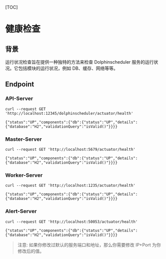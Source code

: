 [TOC]

# 健康检查

## 背景

运行状况检查旨在提供一种独特的方法来检查 Dolphinscheduler 服务的运行状况。它包括模块的运行状况，例如 DB、缓存、网络等等。

## Endpoint

### API-Server

```shell
curl --request GET 'http://localhost:12345/dolphinscheduler/actuator/health'

{"status":"UP","components":{"db":{"status":"UP","details":{"database":"H2","validationQuery":"isValid()"}}}}
```

### Master-Server

```shell
curl --request GET 'http://localhost:5679/actuator/health'

{"status":"UP","components":{"db":{"status":"UP","details":{"database":"H2","validationQuery":"isValid()"}}}}
```

### Worker-Server

```shell
curl --request GET 'http://localhost:1235/actuator/health'

{"status":"UP","components":{"db":{"status":"UP","details":{"database":"H2","validationQuery":"isValid()"}}}}
```

### Alert-Server

```shell
curl --request GET 'http://localhost:50053/actuator/health'

{"status":"UP","components":{"db":{"status":"UP","details":{"database":"H2","validationQuery":"isValid()"}}}}
```

> 注意: 如果你修改过默认的服务端口和地址，那么你需要修改 IP+Port 为你修改后的值。

